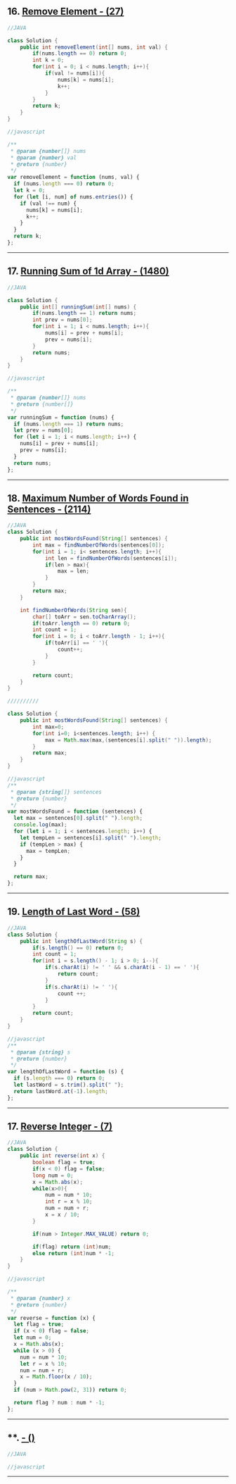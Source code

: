 ## 16. [Remove Element - (27)](https://leetcode.com/problems/remove-element/)

```java
//JAVA

class Solution {
    public int removeElement(int[] nums, int val) {
        if(nums.length == 0) return 0;
        int k = 0;
        for(int i = 0; i < nums.length; i++){
            if(val != nums[i]){
                nums[k] = nums[i];
                k++;
            }
        }
        return k;
    }
}
```

```javascript
//javascript

/**
 * @param {number[]} nums
 * @param {number} val
 * @return {number}
 */
var removeElement = function (nums, val) {
  if (nums.length === 0) return 0;
  let k = 0;
  for (let [i, num] of nums.entries()) {
    if (val !== num) {
      nums[k] = nums[i];
      k++;
    }
  }
  return k;
};
```

---

## 17. [Running Sum of 1d Array - (1480)](https://leetcode.com/problems/running-sum-of-1d-array/)

```java
//JAVA

class Solution {
    public int[] runningSum(int[] nums) {
        if(nums.length == 1) return nums;
        int prev = nums[0];
        for(int i = 1; i < nums.length; i++){
            nums[i] = prev + nums[i];
            prev = nums[i];
        }
        return nums;
    }
}
```

```javascript
//javascript

/**
 * @param {number[]} nums
 * @return {number[]}
 */
var runningSum = function (nums) {
  if (nums.length === 1) return nums;
  let prev = nums[0];
  for (let i = 1; i < nums.length; i++) {
    nums[i] = prev + nums[i];
    prev = nums[i];
  }
  return nums;
};
```

---

## 18. [Maximum Number of Words Found in Sentences - (2114)](https://leetcode.com/problems/maximum-number-of-words-found-in-sentences)

```java
//JAVA
class Solution {
    public int mostWordsFound(String[] sentences) {
        int max = findNumberOfWords(sentences[0]);
        for(int i = 1; i< sentences.length; i++){
            int len = findNumberOfWords(sentences[i]);
            if(len > max){
                max = len;
            }
        }
        return max;
    }

    int findNumberOfWords(String sen){
        char[] toArr = sen.toCharArray();
        if(toArr.length == 0) return 0;
        int count = 1;
        for(int i = 0; i < toArr.length - 1; i++){
            if(toArr[i] == ' '){
                count++;
            }
        }

        return count;
    }
}

//////////

class Solution {
    public int mostWordsFound(String[] sentences) {
        int max=0;
        for(int i=0; i<sentences.length; i++) {
            max = Math.max(max,(sentences[i].split(" ")).length);
        }
        return max;
    }
}
```

```javascript
//javascript
/**
 * @param {string[]} sentences
 * @return {number}
 */
var mostWordsFound = function (sentences) {
  let max = sentences[0].split(" ").length;
  console.log(max);
  for (let i = 1; i < sentences.length; i++) {
    let tempLen = sentences[i].split(" ").length;
    if (tempLen > max) {
      max = tempLen;
    }
  }

  return max;
};
```

---

## 19. [Length of Last Word - (58)](https://leetcode.com/problems/length-of-last-word/submissions)

```java
//JAVA
class Solution {
    public int lengthOfLastWord(String s) {
        if(s.length() == 0) return 0;
        int count = 1;
        for(int i = s.length() - 1; i > 0; i--){
            if(s.charAt(i) != ' ' && s.charAt(i - 1) == ' '){
                return count;
            }
            if(s.charAt(i) != ' '){
                count ++;
            }
        }
        return count;
    }
}
```

```javascript
//javascript
/**
 * @param {string} s
 * @return {number}
 */
var lengthOfLastWord = function (s) {
  if (s.length === 0) return 0;
  let lastWord = s.trim().split(" ");
  return lastWord.at(-1).length;
};
```

---

## 17. [Reverse Integer - (7)](https://leetcode.com/problems/reverse-integer)

```java
//JAVA
class Solution {
    public int reverse(int x) {
        boolean flag = true;
        if(x < 0) flag = false;
        long num = 0;
        x = Math.abs(x);
        while(x>0){
            num = num * 10;
            int r = x % 10;
            num = num + r;
            x = x / 10;
        }

        if(num > Integer.MAX_VALUE) return 0;

        if(flag) return (int)num;
        else return (int)num * -1;
    }
}

```

```javascript
//javascript

/**
 * @param {number} x
 * @return {number}
 */
var reverse = function (x) {
  let flag = true;
  if (x < 0) flag = false;
  let num = 0;
  x = Math.abs(x);
  while (x > 0) {
    num = num * 10;
    let r = x % 10;
    num = num + r;
    x = Math.floor(x / 10);
  }
  if (num > Math.pow(2, 31)) return 0;

  return flag ? num : num * -1;
};
```

---

## \*\*. [ - ()](https://leetcode.com/problems/)

```java
//JAVA

```

```javascript
//javascript
```

---

